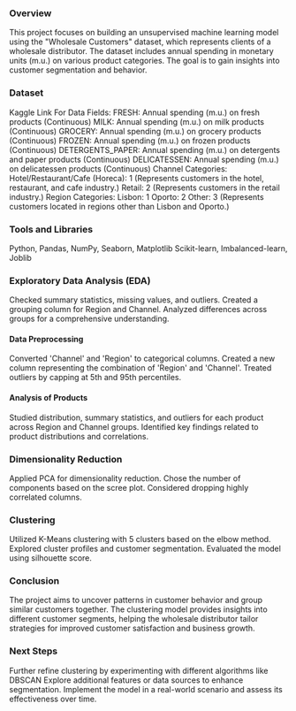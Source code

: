 ### Overview
This project focuses on building an unsupervised machine learning model using the "Wholesale Customers" dataset, which represents clients of a wholesale distributor. The dataset includes annual spending in monetary units (m.u.) on various product categories. The goal is to gain insights into customer segmentation and behavior.

### Dataset
Kaggle Link For Data
Fields:
FRESH: Annual spending (m.u.) on fresh products (Continuous)
MILK: Annual spending (m.u.) on milk products (Continuous)
GROCERY: Annual spending (m.u.) on grocery products (Continuous)
FROZEN: Annual spending (m.u.) on frozen products (Continuous)
DETERGENTS_PAPER: Annual spending (m.u.) on detergents and paper products (Continuous)
DELICATESSEN: Annual spending (m.u.) on delicatessen products (Continuous)
Channel Categories:
	Hotel/Restaurant/Cafe (Horeca): 1 (Represents customers in the hotel, restaurant, and cafe industry.)
	Retail: 2 (Represents customers in the retail industry.)
Region Categories: 
	Lisbon: 1
	Oporto: 2
	Other: 3 (Represents customers located in regions other than Lisbon and Oporto.)


### Tools and Libraries
Python, Pandas, NumPy, Seaborn, Matplotlib
Scikit-learn, Imbalanced-learn, Joblib

### Exploratory Data Analysis (EDA)
Checked summary statistics, missing values, and outliers.
Created a grouping column for Region and Channel.
Analyzed differences across groups for a comprehensive understanding.

#### Data Preprocessing
Converted 'Channel' and 'Region' to categorical columns.
Created a new column representing the combination of 'Region' and 'Channel'.
Treated outliers by capping at 5th and 95th percentiles.

#### Analysis of Products
Studied distribution, summary statistics, and outliers for each product across Region and Channel groups.
Identified key findings related to product distributions and correlations.

### Dimensionality Reduction
Applied PCA for dimensionality reduction.
Chose the number of components based on the scree plot.
Considered dropping highly correlated columns.

### Clustering
Utilized K-Means clustering with 5 clusters based on the elbow method.
Explored cluster profiles and customer segmentation.
Evaluated the model using silhouette score.

### Conclusion
The project aims to uncover patterns in customer behavior and group similar customers together. The clustering model provides insights into different customer segments, helping the wholesale distributor tailor strategies for improved customer satisfaction and business growth.

### Next Steps
Further refine clustering by experimenting with different algorithms like DBSCAN
Explore additional features or data sources to enhance segmentation.
Implement the model in a real-world scenario and assess its effectiveness over time.